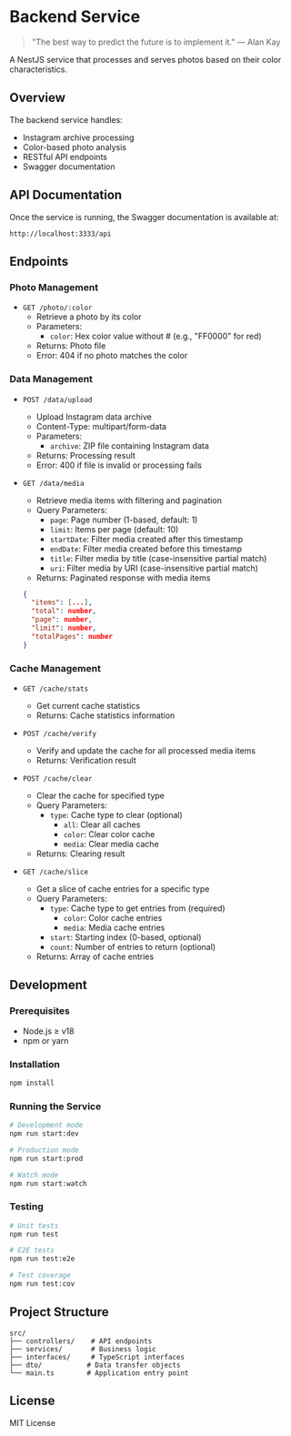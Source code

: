 # Backend Service

> "The best way to predict the future is to implement it."
> — Alan Kay

A NestJS service that processes and serves photos based on their color characteristics.

## Overview

The backend service handles:
- Instagram archive processing
- Color-based photo analysis
- RESTful API endpoints
- Swagger documentation

## API Documentation

Once the service is running, the Swagger documentation is available at:
```
http://localhost:3333/api
```

## Endpoints

### Photo Management

- `GET /photo/:color`
  - Retrieve a photo by its color
  - Parameters:
    - `color`: Hex color value without # (e.g., "FF0000" for red)
  - Returns: Photo file
  - Error: 404 if no photo matches the color

### Data Management

- `POST /data/upload`
  - Upload Instagram data archive
  - Content-Type: multipart/form-data
  - Parameters:
    - `archive`: ZIP file containing Instagram data
  - Returns: Processing result
  - Error: 400 if file is invalid or processing fails

- `GET /data/media`
  - Retrieve media items with filtering and pagination
  - Query Parameters:
    - `page`: Page number (1-based, default: 1)
    - `limit`: Items per page (default: 10)
    - `startDate`: Filter media created after this timestamp
    - `endDate`: Filter media created before this timestamp
    - `title`: Filter media by title (case-insensitive partial match)
    - `uri`: Filter media by URI (case-insensitive partial match)
  - Returns: Paginated response with media items
  ```json
  {
    "items": [...],
    "total": number,
    "page": number,
    "limit": number,
    "totalPages": number
  }
  ```

### Cache Management

- `GET /cache/stats`
  - Get current cache statistics
  - Returns: Cache statistics information

- `POST /cache/verify`
  - Verify and update the cache for all processed media items
  - Returns: Verification result

- `POST /cache/clear`
  - Clear the cache for specified type
  - Query Parameters:
    - `type`: Cache type to clear (optional)
      - `all`: Clear all caches
      - `color`: Clear color cache
      - `media`: Clear media cache
  - Returns: Clearing result

- `GET /cache/slice`
  - Get a slice of cache entries for a specific type
  - Query Parameters:
    - `type`: Cache type to get entries from (required)
      - `color`: Color cache entries
      - `media`: Media cache entries
    - `start`: Starting index (0-based, optional)
    - `count`: Number of entries to return (optional)
  - Returns: Array of cache entries

## Development

### Prerequisites

- Node.js ≥ v18
- npm or yarn

### Installation

```bash
npm install
```

### Running the Service

```bash
# Development mode
npm run start:dev

# Production mode
npm run start:prod

# Watch mode
npm run start:watch
```

### Testing

```bash
# Unit tests
npm run test

# E2E tests
npm run test:e2e

# Test coverage
npm run test:cov
```

## Project Structure

```
src/
├── controllers/    # API endpoints
├── services/       # Business logic
├── interfaces/     # TypeScript interfaces
├── dto/           # Data transfer objects
└── main.ts        # Application entry point
```

## License

MIT License
